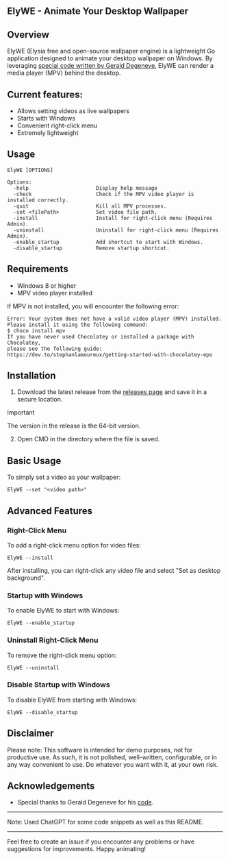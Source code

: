 ## ElyWE - Animate Your Desktop Wallpaper

## Overview

ElyWE (Elysia free and open-source wallpaper engine) is a lightweight Go application designed to animate your desktop wallpaper on Windows. By leveraging [special code written by Gerald Degeneve](https://www.codeproject.com/articles/856020/draw-behind-desktop-icons-in-windows-plus), ElyWE can render a media player (MPV) behind the desktop.

## Current features:

- Allows setting videos as live wallpapers
- Starts with Windows
- Convenient right-click menu
- Extremely lightweight

## Usage

```
ElyWE [OPTIONS]

Options:
  -help                      Display help message
  -check                     Check if the MPV video player is installed correctly.
  -quit                      Kill all MPV processes.
  -set <filePath>            Set video file path.
  -install                   Install for right-click menu (Requires Admin).
  -uninstall                 Uninstall for right-click menu (Requires Admin).
  -enable_startup            Add shortcut to start with Windows.
  -disable_startup           Remove startup shortcut.
```

## Requirements

- Windows 8 or higher
- MPV video player installed

If MPV is not installed, you will encounter the following error:

```
Error: Your system does not have a valid video player (MPV) installed.
Please install it using the following command:
$ choco install mpv
If you have never used Chocolatey or installed a package with Chocolatey,
please see the following guide: https://dev.to/stephanlamoureux/getting-started-with-chocolatey-epo
```

## Installation

1. Download the latest release from the [releases page](https://github.com/aiko-chan-ai/ElyWE/releases) and save it in a secure location.
> [!IMPORTANT]
> The version in the release is the 64-bit version.
2. Open CMD in the directory where the file is saved.

## Basic Usage

To simply set a video as your wallpaper:

```
ElyWE --set "<video path>"
```

## Advanced Features

### Right-Click Menu

To add a right-click menu option for video files:

```
ElyWE --install
```

After installing, you can right-click any video file and select "Set as desktop background".

### Startup with Windows

To enable ElyWE to start with Windows:

```
ElyWE --enable_startup
```

### Uninstall Right-Click Menu

To remove the right-click menu option:

```
ElyWE --uninstall
```

### Disable Startup with Windows

To disable ElyWE from starting with Windows:

```
ElyWE --disable_startup
```

## Disclaimer

Please note: This software is intended for demo purposes, not for productive use. As such, it is not polished, well-written, configurable, or in any way convenient to use. Do whatever you want with it, at your own risk.

## Acknowledgements

- Special thanks to Gerald Degeneve for his [code](https://www.codeproject.com/articles/856020/draw-behind-desktop-icons-in-windows-plus).

---

Note: Used ChatGPT for some code snippets as well as this README.

---

Feel free to create an issue if you encounter any problems or have suggestions for improvements. Happy animating!